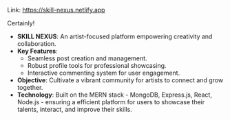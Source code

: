 Link: https://skill-nexus.netlify.app

Certainly!

- **SKILL NEXUS**: An artist-focused platform empowering creativity and collaboration.
- **Key Features**:
  - Seamless post creation and management.
  - Robust profile tools for professional showcasing.
  - Interactive commenting system for user engagement.
- **Objective**: Cultivate a vibrant community for artists to connect and grow together.
- **Technology**: Built on the MERN stack - MongoDB, Express.js, React, Node.js - ensuring a efficient platform for users to showcase their talents, interact, and improve their skills.
